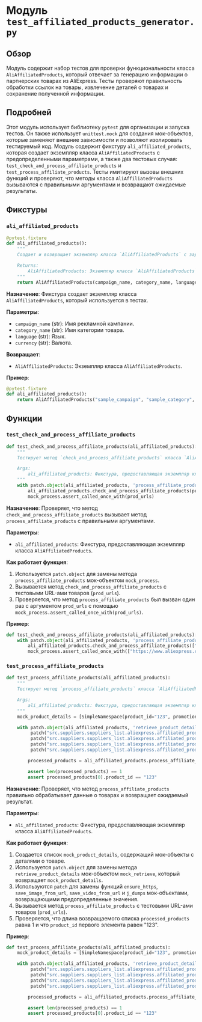 # Модуль `test_affiliated_products_generator.py`

## Обзор

Модуль содержит набор тестов для проверки функциональности класса `AliAffiliatedProducts`, который отвечает за генерацию информации о партнерских товарах из AliExpress. Тесты проверяют правильность обработки ссылок на товары, извлечение деталей о товарах и сохранение полученной информации.

## Подробней

Этот модуль использует библиотеку `pytest` для организации и запуска тестов. Он также использует `unittest.mock` для создания мок-объектов, которые заменяют внешние зависимости и позволяют изолировать тестируемый код. Модуль содержит фикстуру `ali_affiliated_products`, которая создает экземпляр класса `AliAffiliatedProducts` с предопределенными параметрами, а также два тестовых случая: `test_check_and_process_affiliate_products` и `test_process_affiliate_products`.
Тесты имитируют вызовы внешних функций и проверяют, что методы класса `AliAffiliatedProducts` вызываются с правильными аргументами и возвращают ожидаемые результаты.

## Фикстуры

### `ali_affiliated_products`

```python
@pytest.fixture
def ali_affiliated_products():
    """
    Создает и возвращает экземпляр класса `AliAffiliatedProducts` с заданными параметрами.

    Returns:
        AliAffiliatedProducts: Экземпляр класса `AliAffiliatedProducts`.
    """
    return AliAffiliatedProducts(campaign_name, category_name, language, currency)
```

**Назначение**: Фикстура создает экземпляр класса `AliAffiliatedProducts`, который используется в тестах.

**Параметры**:

-   `campaign_name` (str): Имя рекламной кампании.
-   `category_name` (str): Имя категории товара.
-   `language` (str): Язык.
-   `currency` (str): Валюта.

**Возвращает**:

-   `AliAffiliatedProducts`: Экземпляр класса `AliAffiliatedProducts`.

**Пример**:

```python
@pytest.fixture
def ali_affiliated_products():
    return AliAffiliatedProducts("sample_campaign", "sample_category", "EN", "USD")
```

## Функции

### `test_check_and_process_affiliate_products`

```python
def test_check_and_process_affiliate_products(ali_affiliated_products):
    """
    Тестирует метод `check_and_process_affiliate_products` класса `AliAffiliatedProducts`.

    Args:
        ali_affiliated_products: Фикстура, предоставляющая экземпляр класса `AliAffiliatedProducts`.
    """
    with patch.object(ali_affiliated_products, 'process_affiliate_products') as mock_process:
        ali_affiliated_products.check_and_process_affiliate_products(prod_urls)
        mock_process.assert_called_once_with(prod_urls)
```

**Назначение**: Проверяет, что метод `check_and_process_affiliate_products` вызывает метод `process_affiliate_products` с правильными аргументами.

**Параметры**:

-   `ali_affiliated_products`: Фикстура, предоставляющая экземпляр класса `AliAffiliatedProducts`.

**Как работает функция**:

1.  Используется `patch.object` для замены метода `process_affiliate_products` мок-объектом `mock_process`.
2.  Вызывается метод `check_and_process_affiliate_products` с тестовыми URL-ами товаров (`prod_urls`).
3.  Проверяется, что метод `process_affiliate_products` был вызван один раз с аргументом `prod_urls` с помощью `mock_process.assert_called_once_with(prod_urls)`.

**Пример**:

```python
def test_check_and_process_affiliate_products(ali_affiliated_products):
    with patch.object(ali_affiliated_products, 'process_affiliate_products') as mock_process:
        ali_affiliated_products.check_and_process_affiliate_products(["https://www.aliexpress.com/item/123.html", "456"])
        mock_process.assert_called_once_with(["https://www.aliexpress.com/item/123.html", "456"])
```

### `test_process_affiliate_products`

```python
def test_process_affiliate_products(ali_affiliated_products):
    """
    Тестирует метод `process_affiliate_products` класса `AliAffiliatedProducts`.

    Args:
        ali_affiliated_products: Фикстура, предоставляющая экземпляр класса `AliAffiliatedProducts`.
    """
    mock_product_details = [SimpleNamespace(product_id="123", promotion_link="promo_link", product_main_image_url="image_url", product_video_url="video_url")]

    with patch.object(ali_affiliated_products, 'retrieve_product_details', return_value=mock_product_details) as mock_retrieve, \
         patch("src.suppliers.suppliers_list.aliexpress.affiliated_products_generator.ensure_https", return_value=prod_urls), \
         patch("src.suppliers.suppliers_list.aliexpress.affiliated_products_generator.save_image_from_url"), \
         patch("src.suppliers.suppliers_list.aliexpress.affiliated_products_generator.save_video_from_url"), \
         patch("src.suppliers.suppliers_list.aliexpress.affiliated_products_generator.j_dumps", return_value=True):

        processed_products = ali_affiliated_products.process_affiliate_products(prod_urls)

        assert len(processed_products) == 1
        assert processed_products[0].product_id == "123"
```

**Назначение**: Проверяет, что метод `process_affiliate_products` правильно обрабатывает данные о товарах и возвращает ожидаемый результат.

**Параметры**:

-   `ali_affiliated_products`: Фикстура, предоставляющая экземпляр класса `AliAffiliatedProducts`.

**Как работает функция**:

1.  Создается список `mock_product_details`, содержащий мок-объекты с деталями о товаре.
2.  Используется `patch.object` для замены метода `retrieve_product_details` мок-объектом `mock_retrieve`, который возвращает `mock_product_details`.
3.  Используются `patch` для замены функций `ensure_https`, `save_image_from_url`, `save_video_from_url` и `j_dumps` мок-объектами, возвращающими предопределенные значения.
4.  Вызывается метод `process_affiliate_products` с тестовыми URL-ами товаров (`prod_urls`).
5.  Проверяется, что длина возвращаемого списка `processed_products` равна 1 и что `product_id` первого элемента равен "123".

**Пример**:

```python
def test_process_affiliate_products(ali_affiliated_products):
    mock_product_details = [SimpleNamespace(product_id="123", promotion_link="promo_link", product_main_image_url="image_url", product_video_url="video_url")]

    with patch.object(ali_affiliated_products, 'retrieve_product_details', return_value=mock_product_details) as mock_retrieve, \
         patch("src.suppliers.suppliers_list.aliexpress.affiliated_products_generator.ensure_https", return_value=["https://www.aliexpress.com/item/123.html", "456"]), \
         patch("src.suppliers.suppliers_list.aliexpress.affiliated_products_generator.save_image_from_url"), \
         patch("src.suppliers.suppliers_list.aliexpress.affiliated_products_generator.save_video_from_url"), \
         patch("src.suppliers.suppliers_list.aliexpress.affiliated_products_generator.j_dumps", return_value=True):

        processed_products = ali_affiliated_products.process_affiliate_products(["https://www.aliexpress.com/item/123.html", "456"])

        assert len(processed_products) == 1
        assert processed_products[0].product_id == "123"
```